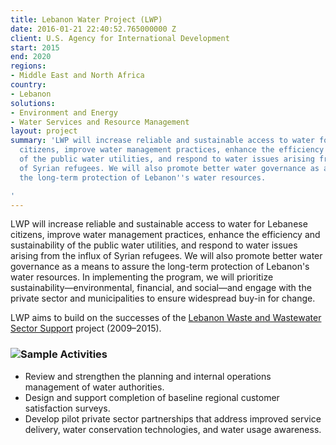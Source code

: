 ```yaml
---
title: Lebanon Water Project (LWP)
date: 2016-01-21 22:40:52.765000000 Z
client: U.S. Agency for International Development
start: 2015
end: 2020
regions:
- Middle East and North Africa
country:
- Lebanon
solutions:
- Environment and Energy
- Water Services and Resource Management
layout: project
summary: 'LWP will increase reliable and sustainable access to water for Lebanese
  citizens, improve water management practices, enhance the efficiency and sustainability
  of the public water utilities, and respond to water issues arising from the influx
  of Syrian refugees. We will also promote better water governance as a means to assure
  the long-term protection of Lebanon''s water resources.

'
---
```


LWP will increase reliable and sustainable access to water for Lebanese citizens, improve water management practices, enhance the efficiency and sustainability of the public water utilities, and respond to water issues arising from the influx of Syrian refugees. We will also promote better water governance as a means to assure the long-term protection of Lebanon's water resources. In implementing the program, we will prioritize sustainability—environmental, financial, and social—and engage with the private sector and municipalities to ensure widespread buy-in for change.

LWP aims to build on the successes of the [Lebanon Waste and Wastewater Sector Support][1] project (2009–2015).

###  ![][2]Sample Activities

* Review and strengthen the planning and internal operations management of water authorities.
* Design and support completion of baseline regional customer satisfaction surveys.
* Develop pilot private sector partnerships that address improved service delivery, water conservation technologies, and water usage awareness.

[1]: /our-work/projects/lebanon-water-and-wastewater-sector-support-lwwss
[2]: /assets/images/projects/Lebanon-Water-Project.jpg
